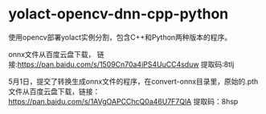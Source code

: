 # yolact-opencv-dnn-cpp-python
使用opencv部署yolact实例分割，包含C++和Python两种版本的程序。

onnx文件从百度云盘下载，
链接:https://pan.baidu.com/s/1509Cn70a4iPS4UuCC4sduw 提取码:8tlj

5月1日，提交了转换生成onnx文件的程序，在convert-onnx目录里，原始的.pth
文件从百度云盘下载，链接：https://pan.baidu.com/s/1AVgOAPCChcQ0a46U7F7QlA 
提取码：8hsp 
